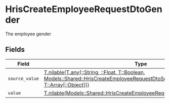 # HrisCreateEmployeeRequestDtoGender

The employee gender


## Fields

| Field                                                                                                                                                                                                          | Type                                                                                                                                                                                                           | Required                                                                                                                                                                                                       | Description                                                                                                                                                                                                    |
| -------------------------------------------------------------------------------------------------------------------------------------------------------------------------------------------------------------- | -------------------------------------------------------------------------------------------------------------------------------------------------------------------------------------------------------------- | -------------------------------------------------------------------------------------------------------------------------------------------------------------------------------------------------------------- | -------------------------------------------------------------------------------------------------------------------------------------------------------------------------------------------------------------- |
| `source_value`                                                                                                                                                                                                 | [T.nilable(T.any(::String, ::Float, T::Boolean, Models::Shared::HrisCreateEmployeeRequestDtoSchemasGender4, T::Array[::Object]))](../../models/shared/hriscreateemployeerequestdtoschemasgendersourcevalue.md) | :heavy_minus_sign:                                                                                                                                                                                             | N/A                                                                                                                                                                                                            |
| `value`                                                                                                                                                                                                        | [T.nilable(Models::Shared::HrisCreateEmployeeRequestDtoSchemasGenderValue)](../../models/shared/hriscreateemployeerequestdtoschemasgendervalue.md)                                                             | :heavy_minus_sign:                                                                                                                                                                                             | N/A                                                                                                                                                                                                            |